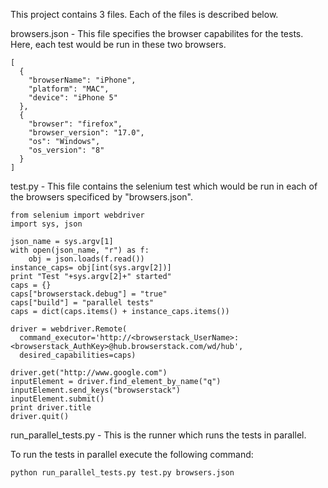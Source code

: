 This project contains 3 files. Each of the files is described below.

browsers.json - This file specifies the browser capabilites for the tests. Here, each test would be run in these two browsers. 

    [
      {
        "browserName": "iPhone",
        "platform": "MAC",
        "device": "iPhone 5"
      },
      {
        "browser": "firefox",
        "browser_version": "17.0",
        "os": "Windows",
        "os_version": "8"
      }
    ]


test.py - This file contains the selenium test which would be run in each of the browsers specificed by "browsers.json". 

    from selenium import webdriver
    import sys, json
    
    json_name = sys.argv[1]
    with open(json_name, "r") as f:
        obj = json.loads(f.read())
    instance_caps= obj[int(sys.argv[2])]
    print "Test "+sys.argv[2]+" started"
    caps = {}
    caps["browserstack.debug"] = "true"
    caps["build"] = "parallel tests" 
    caps = dict(caps.items() + instance_caps.items())
    
    driver = webdriver.Remote(
      command_executor='http://<browserstack_UserName>:<browserstack_AuthKey>@hub.browserstack.com/wd/hub',
      desired_capabilities=caps)
    
    driver.get("http://www.google.com")
    inputElement = driver.find_element_by_name("q")
    inputElement.send_keys("browserstack")
    inputElement.submit()
    print driver.title
    driver.quit()

run_parallel_tests.py - This is the runner which runs the tests in parallel.  

To run the tests in parallel execute the following command:

    python run_parallel_tests.py test.py browsers.json
